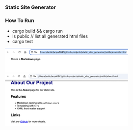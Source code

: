 ### Static Site Generator

### How To Run

- cargo build && cargo run
- ls public // list all generated html files
- cargo test

<img src="./example.png" alt="drawing" width="400"/>

<img src="./about.png" alt="drawing" width="400"/>
